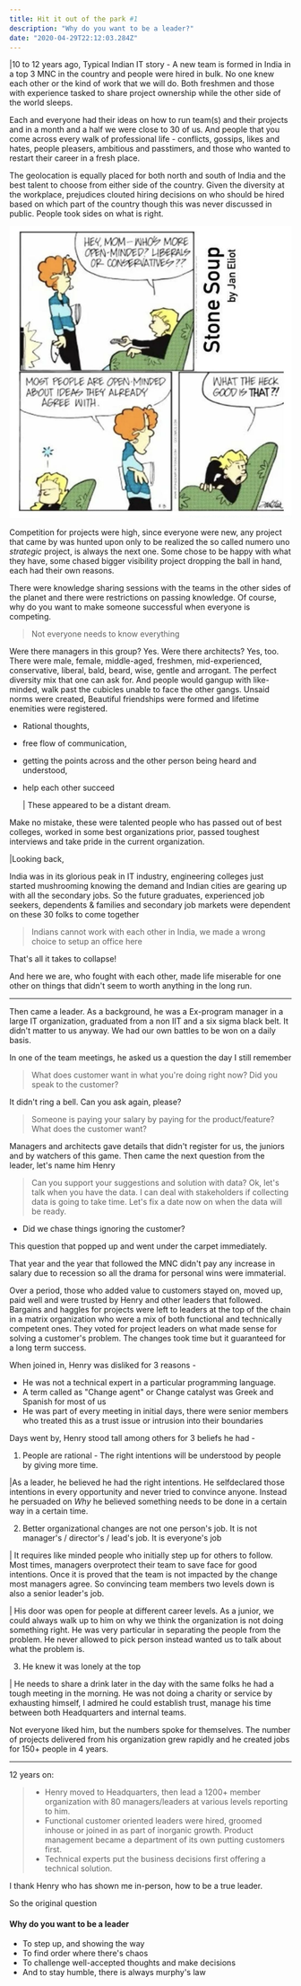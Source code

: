 ```yaml
---
title: Hit it out of the park #1
description: "Why do you want to be a leader?"
date: "2020-04-29T22:12:03.284Z"
---
```


|10 to 12 years ago,
Typical Indian IT story - A new team is formed in India in a top 3 MNC in the country and people were hired in bulk. No one knew each other or the kind of work that we will do. Both freshmen and those with experience tasked to share project ownership while the other side of the world sleeps.

Each and everyone had their ideas on how to run team(s) and their projects and in a month and a half we were close to 30 of us. And people that you come across every walk of professional life - conflicts, gossips, likes and hates, people pleasers, ambitious and passtimers, and those who wanted to restart their career in a fresh place.

The geolocation is equally placed for both north and south of India and the best talent to choose from either side of the country. Given the diversity at the workplace, prejudices clouted hiring decisions on who should be hired based on which part of the country though this was never discussed in public. People took sides on what is right.

![What is right](what_is_right.png)

Competition for projects were high, since everyone were new, any project that came by was hunted upon only to be realized the so called numero uno _strategic_ project, is always the next one. Some chose to be happy with what they have, some chased bigger visibility project dropping the ball in hand, each had their own reasons.

There were knowledge sharing sessions with the teams in the other sides of the planet and there were restrictions on passing knowledge. Of course, why do you want to make someone successful when everyone is competing.

> Not everyone needs to know everything

Were there managers in this group? Yes. Were there architects? Yes, too. There were male, female, middle-aged, freshmen, mid-experienced, conservative, liberal, bald, beard, wise, gentle and arrogant. The perfect diversity mix that one can ask for. And people would gangup with like-minded, walk past the cubicles unable to face the other gangs. Unsaid norms were created, Beautiful friendships were formed and lifetime enemities were registered.

- Rational thoughts,
- free flow of communication,
- getting the points across and the other person being heard and understood,
- help each other succeed

  | These appeared to be a distant dream.

Make no mistake, these were talented people who has passed out of best colleges, worked in some best organizations prior, passed toughest interviews and take pride in the current organization.

|Looking back,

India was in its glorious peak in IT industry, engineering colleges just started mushrooming knowing the demand and Indian cities are gearing up with all the secondary jobs. So the future graduates, experienced job seekers, dependents & families and secondary job markets were dependent on these 30 folks to come together

> Indians cannot work with each other in India, we made a wrong choice to setup an office here

That's all it takes to collapse!

And here we are, who fought with each other, made life miserable for one other on things that didn't seem to worth anything in the long run.

---

Then came a leader. As a background, he was a Ex-program manager in a large IT organization, graduated from a non IIT and a six sigma black belt. It didn't matter to us anyway. We had our own battles to be won on a daily basis.

In one of the team meetings, he asked us a question the day I still remember

> What does customer want in what you're doing right now? Did you speak to the customer?

It didn't ring a bell. Can you ask again, please?

> Someone is paying your salary by paying for the product/feature? What does the customer want?

Managers and architects gave details that didn't register for us, the juniors and by watchers of this game. Then came the next question from the leader, let's name him Henry

> Can you support your suggestions and solution with data?
> Ok, let's talk when you have the data. I can deal with stakeholders if collecting data is going to take time. Let's fix a date now on when the data will be ready.

- Did we chase things ignoring the customer?

This question that popped up and went under the carpet immediately.

That year and the year that followed the MNC didn't pay any increase in salary due to recession so all the drama for personal wins were immaterial.

Over a period, those who added value to customers stayed on, moved up, paid well and were trusted by Henry and other leaders that followed. Bargains and haggles for projects were left to leaders at the top of the chain in a matrix organization who were a mix of both functional and technically competent ones. They voted for project leaders on what made sense for solving a customer's problem. The changes took time but it guaranteed for a long term success.

When joined in, Henry was disliked for 3 reasons -

- He was not a technical expert in a particular programming language.
- A term called as "Change agent" or Change catalyst was Greek and Spanish for most of us
- He was part of every meeting in initial days, there were senior members who treated this as a trust issue or intrusion into their boundaries

Days went by, Henry stood tall among others for 3 beliefs he had -

1. People are rational - The right intentions will be understood by people by giving more time.

|As a leader, he believed he had the right intentions. He selfdeclared those intentions in every opportunity and never tried to convince anyone. Instead he persuaded on _Why_ he believed something needs to be done in a certain way in a certain time.

2. Better organizational changes are not one person's job. It is not manager's / director's / lead's job. It is everyone's job

| It requires like minded people who initially step up for others to follow. Most times, managers overprotect their team to save face for good intentions. Once it is proved that the team is not impacted by the change most managers agree. So convincing team members two levels down is also a senior leader's job.

| His door was open for people at different career levels. As a junior, we could always walk up to him on why we think the organization is not doing something right. He was very particular in separating the people from the problem. He never allowed to pick person instead wanted us to talk about what the problem is.

3. He knew it was lonely at the top

| He needs to share a drink later in the day with the same folks he had a tough meeting in the morning. He was not doing a charity or service by exhausting himself, I admired he could establish trust, manage his time between both Headquarters and internal teams.

Not everyone liked him, but the numbers spoke for themselves. The number of projects delivered from his organization grew rapidly and he created jobs for 150+ people in 4 years.

---

12 years on:

> - Henry moved to Headquarters, then lead a 1200+ member organization with 80 managers/leaders at various levels reporting to him.
> - Functional customer oriented leaders were hired, groomed inhouse or joined in as part of inorganic growth. Product management became a department of its own putting customers first.
> - Technical experts put the business decisions first offering a technical solution.

I thank Henry who has shown me in-person, how to be a true leader.

So the original question

#### Why do you want to be a leader

- To step up, and showing the way
- To find order where there's chaos
- To challenge well-accepted thoughts and make decisions
- And to stay humble, there is always murphy's law
